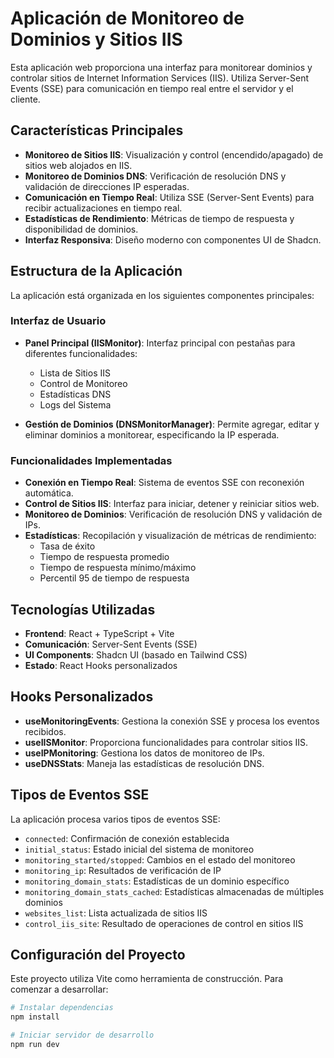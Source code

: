 # Aplicación de Monitoreo de Dominios y Sitios IIS

Esta aplicación web proporciona una interfaz para monitorear dominios y controlar sitios de Internet Information Services (IIS). Utiliza Server-Sent Events (SSE) para comunicación en tiempo real entre el servidor y el cliente.

## Características Principales

- **Monitoreo de Sitios IIS**: Visualización y control (encendido/apagado) de sitios web alojados en IIS.
- **Monitoreo de Dominios DNS**: Verificación de resolución DNS y validación de direcciones IP esperadas.
- **Comunicación en Tiempo Real**: Utiliza SSE (Server-Sent Events) para recibir actualizaciones en tiempo real.
- **Estadísticas de Rendimiento**: Métricas de tiempo de respuesta y disponibilidad de dominios.
- **Interfaz Responsiva**: Diseño moderno con componentes UI de Shadcn.

## Estructura de la Aplicación

La aplicación está organizada en los siguientes componentes principales:

### Interfaz de Usuario

- **Panel Principal (IISMonitor)**: Interfaz principal con pestañas para diferentes funcionalidades:
  - Lista de Sitios IIS
  - Control de Monitoreo
  - Estadísticas DNS
  - Logs del Sistema

- **Gestión de Dominios (DNSMonitorManager)**: Permite agregar, editar y eliminar dominios a monitorear, especificando la IP esperada.

### Funcionalidades Implementadas

- **Conexión en Tiempo Real**: Sistema de eventos SSE con reconexión automática.
- **Control de Sitios IIS**: Interfaz para iniciar, detener y reiniciar sitios web.
- **Monitoreo de Dominios**: Verificación de resolución DNS y validación de IPs.
- **Estadísticas**: Recopilación y visualización de métricas de rendimiento:
  - Tasa de éxito
  - Tiempo de respuesta promedio
  - Tiempo de respuesta mínimo/máximo
  - Percentil 95 de tiempo de respuesta

## Tecnologías Utilizadas

- **Frontend**: React + TypeScript + Vite
- **Comunicación**: Server-Sent Events (SSE)
- **UI Components**: Shadcn UI (basado en Tailwind CSS)
- **Estado**: React Hooks personalizados

## Hooks Personalizados

- **useMonitoringEvents**: Gestiona la conexión SSE y procesa los eventos recibidos.
- **useIISMonitor**: Proporciona funcionalidades para controlar sitios IIS.
- **useIPMonitoring**: Gestiona los datos de monitoreo de IPs.
- **useDNSStats**: Maneja las estadísticas de resolución DNS.

## Tipos de Eventos SSE

La aplicación procesa varios tipos de eventos SSE:

- `connected`: Confirmación de conexión establecida
- `initial_status`: Estado inicial del sistema de monitoreo
- `monitoring_started/stopped`: Cambios en el estado del monitoreo
- `monitoring_ip`: Resultados de verificación de IP
- `monitoring_domain_stats`: Estadísticas de un dominio específico
- `monitoring_domain_stats_cached`: Estadísticas almacenadas de múltiples dominios
- `websites_list`: Lista actualizada de sitios IIS
- `control_iis_site`: Resultado de operaciones de control en sitios IIS

## Configuración del Proyecto

Este proyecto utiliza Vite como herramienta de construcción. Para comenzar a desarrollar:

```bash
# Instalar dependencias
npm install

# Iniciar servidor de desarrollo
npm run dev
```